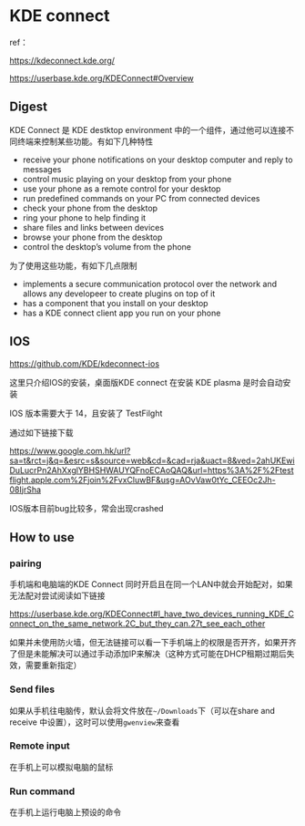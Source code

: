 # KDE connect

ref：

https://kdeconnect.kde.org/

https://userbase.kde.org/KDEConnect#Overview

## Digest

KDE Connect 是 KDE destktop environment 中的一个组件，通过他可以连接不同终端来控制某些功能。有如下几种特性

- receive your phone notifications on your desktop computer and reply to messages
- control music playing on your desktop from your phone
- use your phone as a remote control for your desktop
- run predefined commands on your PC from connected devices
- check your phone from the desktop
- ring your phone to help finding it
- share files and links between devices
- browse your phone from the desktop
- control the desktop’s volume from the phone

为了使用这些功能，有如下几点限制

- implements a secure communication protocol over the network and allows any developeer to create plugins on top of it
- has a component that you install on your desktop
- has a KDE connect client app you run on your phone

## IOS

https://github.com/KDE/kdeconnect-ios

这里只介绍IOS的安装，桌面版KDE connect 在安装 KDE plasma 是时会自动安装

IOS 版本需要大于 14，且安装了 TestFilght

通过如下链接下载

https://www.google.com.hk/url?sa=t&rct=j&q=&esrc=s&source=web&cd=&cad=rja&uact=8&ved=2ahUKEwiDuLucrPn2AhXxglYBHSHWAUYQFnoECAoQAQ&url=https%3A%2F%2Ftestflight.apple.com%2Fjoin%2FvxCluwBF&usg=AOvVaw0tYc_CEEOc2Jh-08IjrSha

IOS版本目前bug比较多，常会出现crashed

## How to use

### pairing

手机端和电脑端的KDE Connect 同时开启且在同一个LAN中就会开始配对，如果无法配对尝试阅读如下链接

https://userbase.kde.org/KDEConnect#I_have_two_devices_running_KDE_Connect_on_the_same_network.2C_but_they_can.27t_see_each_other

如果并未使用防火墙，但无法链接可以看一下手机端上的权限是否开齐，如果开齐了但是未能解决可以通过手动添加IP来解决（这种方式可能在DHCP租期过期后失效，需要重新指定）

### Send files

如果从手机往电脑传，默认会将文件放在`~/Downloads`下（可以在share and receive 中设置），这时可以使用`gwenview`来查看



### Remote input

在手机上可以模拟电脑的鼠标

### Run command

在手机上运行电脑上预设的命令
